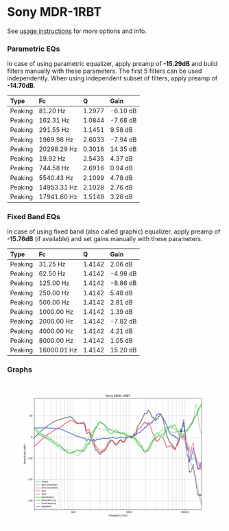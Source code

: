 # Sony MDR-1RBT
See [usage instructions](https://github.com/jaakkopasanen/AutoEq#usage) for more options and info.

### Parametric EQs
In case of using parametric equalizer, apply preamp of **-15.29dB** and build filters manually
with these parameters. The first 5 filters can be used independently.
When using independent subset of filters, apply preamp of **-14.70dB**.

| Type    | Fc          |      Q | Gain     |
|:--------|:------------|:-------|:---------|
| Peaking | 81.20 Hz    | 1.2977 | -6.10 dB |
| Peaking | 162.31 Hz   | 1.0844 | -7.68 dB |
| Peaking | 291.55 Hz   | 1.1451 | 9.58 dB  |
| Peaking | 1969.98 Hz  | 2.6033 | -7.94 dB |
| Peaking | 20298.29 Hz | 0.3016 | 14.35 dB |
| Peaking | 19.92 Hz    | 2.5435 | 4.37 dB  |
| Peaking | 744.58 Hz   | 2.6916 | 0.94 dB  |
| Peaking | 5540.43 Hz  | 2.1099 | 4.78 dB  |
| Peaking | 14953.31 Hz | 2.1028 | 2.76 dB  |
| Peaking | 17941.60 Hz | 1.5149 | 3.26 dB  |

### Fixed Band EQs
In case of using fixed band (also called graphic) equalizer, apply preamp of **-15.76dB**
(if available) and set gains manually with these parameters.

| Type    | Fc          |      Q | Gain     |
|:--------|:------------|:-------|:---------|
| Peaking | 31.25 Hz    | 1.4142 | 2.06 dB  |
| Peaking | 62.50 Hz    | 1.4142 | -4.98 dB |
| Peaking | 125.00 Hz   | 1.4142 | -8.86 dB |
| Peaking | 250.00 Hz   | 1.4142 | 5.48 dB  |
| Peaking | 500.00 Hz   | 1.4142 | 2.81 dB  |
| Peaking | 1000.00 Hz  | 1.4142 | 1.39 dB  |
| Peaking | 2000.00 Hz  | 1.4142 | -7.82 dB |
| Peaking | 4000.00 Hz  | 1.4142 | 4.21 dB  |
| Peaking | 8000.00 Hz  | 1.4142 | 1.05 dB  |
| Peaking | 16000.01 Hz | 1.4142 | 15.20 dB |

### Graphs
![](./Sony%20MDR-1RBT.png)